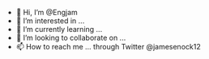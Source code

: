 - 👋 Hi, I’m @Engjam
- 👀 I’m interested in ...
- 🌱 I’m currently learning ...
- 💞️ I’m looking to collaborate on ...
- 📫 How to reach me ... through Twitter @jamesenock12

<!---
Engjam/Engjam is a ✨ special ✨ repository because its `README.md` (this file) appears on your GitHub profile.
You can click the Preview link to take a look at your changes.
--->
